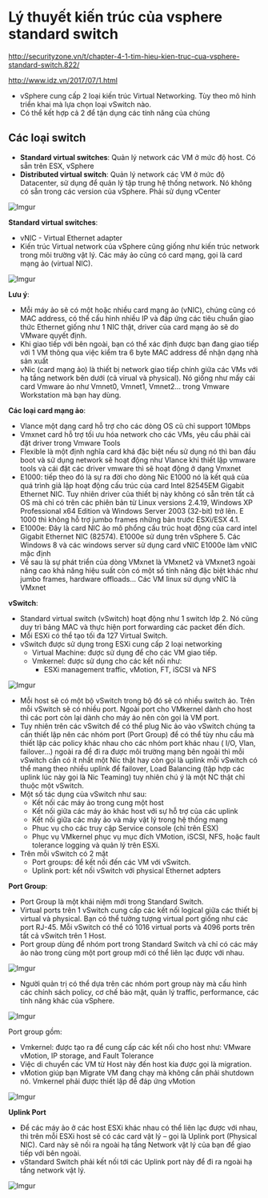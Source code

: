 # Lý thuyết kiến trúc của vsphere standard switch

http://securityzone.vn/t/chapter-4-1-tim-hieu-kien-truc-cua-vsphere-standard-switch.822/

http://www.idz.vn/2017/07/1.html

-	vSphere cung cấp 2 loại kiến trúc Virtual Networking. Tùy theo mô hình triển khai mà lựa chọn loại vSwitch nào.
-	Có thể kết hợp cả 2 để tận dụng các tính năng của chúng

## Các loại switch

-	**Standard virtual switches**: Quản lý network các VM ở mức độ host. Có sẵn trên ESX, vSphere
-	**Distributed virtual switch**: Quản lý network các VM ở mức độ Datacenter, sử dụng để quản lý tập trung hệ thống network. Nó không có sẵn trong các version của vSphere. Phải sử dụng vCenter

![Imgur](https://i.imgur.com/3HoL3tx.png)

**Standard virtual switches**:

-	 vNIC - Virtual Ethernet adapter
-	Kiến trúc Virtual network của vSphere cũng giống như kiến trúc network trong môi trường vật lý. Các máy ảo cũng có card mạng, gọi là card mạng ảo (virtual NIC).

![Imgur](https://i.imgur.com/QE8KEkm.png)

**Lưu ý**:
-	Mỗi máy ảo sẽ có một hoặc nhiều card mạng ảo (vNIC), chúng cũng có MAC address, có thể cấu hình nhiều IP và đáp ứng các tiêu chuẩn giao thức Ethernet giống như 1 NIC thật, driver của card mạng ảo sẽ do VMware quyết định.
-	Khi giao tiếp với bên ngoài, bạn có thể xác định được bạn đang giao tiếp với 1 VM thông qua việc kiểm tra 6 byte MAC address để nhận dạng nhà sản xuất
-	vNic (card mạng ảo) là thiết bị network giao tiếp chính giữa các VMs với hạ tầng network bên dưới (cả virual và physical). Nó giống như mấy cái card Vmware ảo như Vmnet0, Vmnet1, Vmnet2… trong Vmware Workstation mà bạn hay dùng.

**Các loại card mạng ảo**:

-	Vlance một dạng card hỗ trợ cho các dòng OS cũ chỉ support 10Mbps
-	Vmxnet card hỗ trợ tối ưu hóa network cho các VMs, yêu cầu phải cài đặt driver trong Vmware Tools
-	Flexible là một định nghĩa card khá đặc biệt nếu sử dụng nó thì ban đầu boot và sử dụng network sẽ hoạt động như Vlance khi thiết lập vmware tools và cái đặt các driver vmware thì sẽ hoạt động ở dạng Vmxnet
-	E1000: tiếp theo đó là sự ra đời cho dòng Nic E1000 nó là kết quả của quá trình giả lập hoạt động cấu trúc của card Intel 82545EM Gigabit Ethernet NIC. Tuy nhiên driver của thiết bị này không có sẵn trên tất cả OS mà chỉ có trên các phiên bản từ Linux versions 2.4.19, Windows XP Professional x64 Edition và Windows Server 2003 (32-bit) trở lên. E 1000 thì không hỗ trợ jumbo frames những bản trước ESXi/ESX 4.1.
-	E1000e: Đây là card NIC ảo mô phổng cấu trúc hoạt động của card intel Gigabit Ethernet NIC (82574). E1000e sử dụng trên vSphere 5. Các Windows 8 và các windows server sử dụng card vNIC E1000e làm vNIC mặc định
-	Về sau là sự phát triển của dòng VMxnet là VMxnet2 và VMxnet3 ngoài nâng cao khả năng hiệu suất còn có một số tính năng đặc biệt khác như jumbo frames, hardware offloads… Các VM linux sử dụng vNIC là VMxnet

**vSwitch**:
-	Standard virtual switch (vSwitch) hoạt động như 1 switch lớp 2. Nó cũng duy trì bảng MAC và thực hiện port forwarding các packet đến đích.
-	Mỗi ESXi có thể tạo tối đa 127 Virtual Switch.
-	vSwitch được sử dụng trong ESXi cung cấp 2 loại networking
    -	Virtual Machine: được sử dụng để cho các VM giao tiếp.
    -	Vmkernel: được sử dụng cho các kết nối như:
        -	ESXi management traffic, vMotion, FT, iSCSI và NFS

![Imgur](https://i.imgur.com/EMQtgAo.png)

-	Mỗi host sẽ có một bộ vSwitch trong bộ đó sẽ có nhiều switch ảo. Trên mỗi vSwitch sẽ có nhiều port. Ngoài port cho VMkernel dành cho host thì các port còn lại dành cho máy ảo nên còn gọi là VM port.
-	Tuy nhiên trên các vSwitch để có thể plug Nic ảo vào vSwitch chúng ta cần thiết lập nên các nhóm port (Port Group) để có thể tùy nhu cầu mà thiết lập các policy khác nhau cho các nhóm port khác nhau ( I/O, Vlan, failover…) ngoài ra để đi ra được môi trường mạng bên ngoài thì mỗi vSwitch cần có ít nhất một Nic thật hay còn gọi là uplink mỗi vSwitch có thể mang theo nhiều uplink để failover, Load Balancing (tập hợp các uplink lúc này gọi là Nic Teaming) tuy nhiên chú ý là một NC thật chỉ thuộc một vSwitch.
-	Một số tác dụng của vSwitch như sau:
    -	Kết nối các máy ảo trong cung một host
    -	Kết nối giữa các máy ảo khác host với sự hỗ trợ của các uplink
    -	Kết nối giữa các máy ảo và máy vật lý trong hệ thống mạng
    -	Phuc vụ cho các truy cập Service console (chỉ trên ESX)
    -	Phục vụ VMkernel phục vụ mục đích VMotion, iSCSI, NFS, hoặc fault tolerance logging và quản lý trên ESXi.
-	Trên mỗi vSwitch có 2 mặt
    -	Port groups: để kết nối đến các VM với vSwitch.
    -	Uplink port: kết nối vSwitch với physical Ethernet adpters

**Port Group**:
-	Port Group là một khái niệm mới trong Standard Switch.
-	Virtual ports trên 1 vSwitch cung cấp các kết nối logical giữa các thiết bị virtual và physical. Bạn có thể tưởng tượng virtual port giống như các port RJ-45. Mỗi vSwitch có thể có 1016 virtual ports và 4096 ports trên tất cả vSwitch trên 1 Host.
-	Port group dùng để nhóm port trong Standard Switch và chỉ có các máy ảo nào trong cùng một port group mới có thể liên lạc được với nhau.

![Imgur](https://i.imgur.com/V1HKQ6W.png)

-	Người quản trị có thể dựa trên các nhóm port group này mà cấu hình các chính sách policy, cơ chế bảo mật, quản lý traffic, performance, các tính năng khác của vSphere.

![Imgur](https://i.imgur.com/PdbOTkX.png)

Port group gồm:

-	Vmkernel: được tạo ra để cung cấp các kết nối cho host như: VMware vMotion, IP storage, and Fault Tolerance
-	Việc di chuyển các VM từ Host này đến host kia được gọi là migration.
-	vMotion giúp bạn Migrate VM đang chạy mà không cần phải shutdown nó. Vmkernel phải được thiết lập để đáp ứng vMotion

![Imgur](https://i.imgur.com/LRHG7Cg.png)

**Uplink Port**

-	Để các máy ảo ở các host ESXi khác nhau có thể liên lạc được với nhau, thì trên mỗi ESXi host sẽ có các card vật lý – gọi là Uplink port (Physical NIC). Card này sẽ nối ra ngoài hạ tầng Network vật lý của bạn để giao tiếp với bên ngoài.
-	vStandard Switch phải kết nối tới các Uplink port này để đi ra ngoài hạ tầng network vật lý.

![Imgur](https://i.imgur.com/48dphfw.png)
